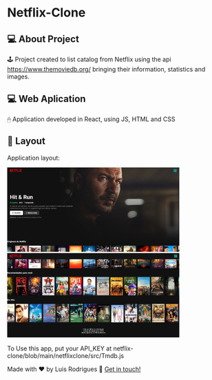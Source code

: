# Netflix-Clone

## 💻 About Project

🕹️ Project created to list catalog from Netflix using the api https://www.themoviedb.org/ bringing their information, statistics and images.

## 💻 Web Aplication

🖱 Application developed in React, using JS, HTML and CSS

## 🎨 Layout
Application layout:

<p float="left">
  <img src="https://github.com/lhmrodrigues/netflix-clone/blob/main/images/initial.png" width="400" />
  <img src="https://github.com/lhmrodrigues/netflix-clone/blob/main/images/list.png" width="400" />    
</p>

To Use this app, put your API_KEY at netflix-clone/blob/main/netflixclone/src/Tmdb.js

Made with ♥ by Luis Rodrigues :wave: [Get in touch!](https://www.linkedin.com/in/luis-henrique-miranda-rodrigues-b12580155/)

[React]: https://pt-br.reactjs.org/
[Material UI]: https://material-ui.com/pt/
